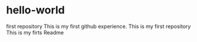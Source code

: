 # hello-world
first repository
This is my first github experience.
This is my first repository
This is my firts Readme
